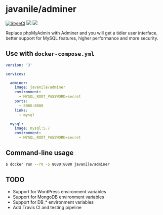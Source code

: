 # javanile/adminer

[![StyleCI](https://github.styleci.io/repos/132001150/shield?branch=master)](https://github.styleci.io/repos/132001150)
[![](https://images.microbadger.com/badges/image/javanile/adminer.svg)](https://hub.docker.com/r/javanile/adminer)
[![](https://images.microbadger.com/badges/version/javanile/adminer.svg)](https://hub.docker.com/r/javanile/adminer)

Replace phpMyAdmin with Adminer and you will get a tidier user interface,  
better support for MySQL features, higher performance and more security.

## Use with `docker-compose.yml`

```yaml
version: '3'

services:

  adminer:
    image: javanile/adminer
    environment: 
      - MYSQL_ROOT_PASSWORD=secret
    ports: 
      - 8080:8080
    links: 
      - mysql

  mysql:
    image: mysql:5.7
    environment: 
      - MYSQL_ROOT_PASSWORD=secret
```

## Command-line usage

```bash
$ docker run --rm -p 8080:8080 javanile/adminer
```

## TODO

* Support for WordPress environment variables
* Support for MongoDB environment variables
* Support for DB_* environment variables
* Add Travis CI and testing pipeline
